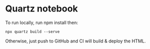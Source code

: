 # Quartz notebook

To run locally, run npm install then:

```
npx quartz build --serve
```

Otherwise, just push to GitHub and CI will build & deploy the HTML.
